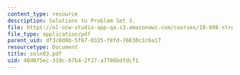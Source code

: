 ```yaml
---
content_type: resource
description: Solutions to Problem Set 3.
file: https://ol-ocw-studio-app-qa.s3.amazonaws.com/courses/18-098-street-fighting-mathematics-january-iap-2008/40d0f5ec319c67b42f27a7786bdfdcf1_soln03.pdf
file_type: application/pdf
parent_uid: df3c0d6b-5f67-0325-f8fd-76630c1c6a17
resourcetype: Document
title: soln03.pdf
uid: 40d0f5ec-319c-67b4-2f27-a7786bdfdcf1
---
```


